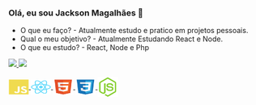 ### Olá, eu sou Jackson Magalhães 👋

- O que eu faço? - Atualmente estudo e pratico em projetos pessoais.
- Qual o meu objetivo? - Atualmente Estudando React e Node.
- O que eu estudo? - React, Node e Php

<div>
  <a href="https://github.com/Jackson-SM">
  <img height="180em" src="https://github-readme-stats.vercel.app/api?username=Jackson-SM&show_icons=true&theme=onedark&include_all_commits=true&count_private=true"/>
  <img height="180em" src="https://github-readme-stats.vercel.app/api/top-langs/?username=Jackson-SM&layout=compact&langs_count=7&theme=onedark"/>
</div>
<div style="display: inline_block"><br>
  <img align="center" alt="Rafa-Js" height="30" width="40" src="https://raw.githubusercontent.com/devicons/devicon/master/icons/javascript/javascript-plain.svg">
  <img align="center" alt="Rafa-React" height="30" width="40" src="https://raw.githubusercontent.com/devicons/devicon/master/icons/react/react-original.svg">
  <img align="center" alt="Rafa-HTML" height="30" width="40" src="https://raw.githubusercontent.com/devicons/devicon/master/icons/html5/html5-original.svg">
  <img align="center" alt="Rafa-CSS" height="30" width="40" src="https://raw.githubusercontent.com/devicons/devicon/master/icons/css3/css3-original.svg">
  <img align="center" alt="Jack-Node" height="40" width="40" src="https://raw.githubusercontent.com/devicons/devicon/master/icons/nodejs/nodejs-original.svg">
</div>
